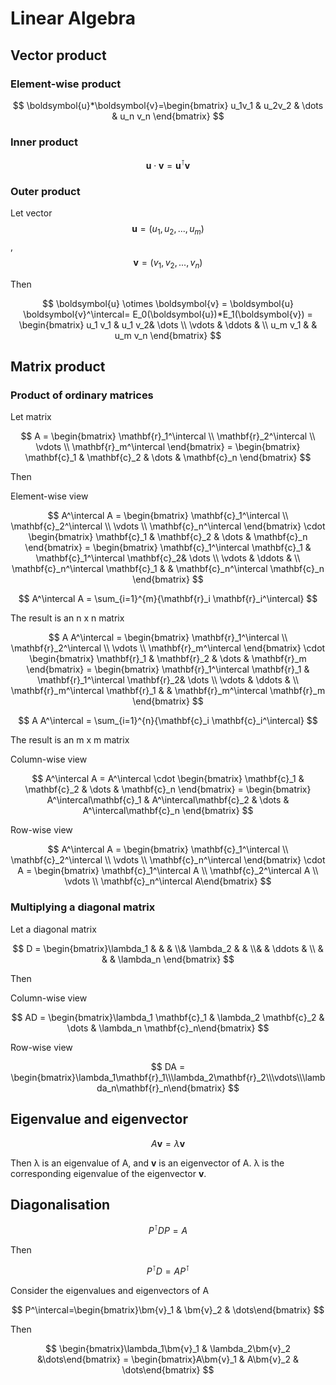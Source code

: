 # Linear Algebra

## Vector product

### Element-wise product

$$
\boldsymbol{u}*\boldsymbol{v}=\begin{bmatrix} u_1v_1 & u_2v_2 & \dots & u_n v_n \end{bmatrix}
$$

### Inner product

$$
\mathbf{u} \cdot \mathbf{v} = \mathbf{u}^\intercal \mathbf{v}
$$

### Outer product

Let vector $$\mathbf{u}=(u_1, u_2, ..., u_m)$$, $$\mathbf{v}=(v_1, v_2, ..., v_n)$$

Then

$$
\boldsymbol{u} \otimes \boldsymbol{v} = \boldsymbol{u} \boldsymbol{v}^\intercal= E_0(\boldsymbol{u})*E_1(\boldsymbol{v}) = \begin{bmatrix}      u_1 v_1 & u_1 v_2& \dots \\     \vdots & \ddots & \\     u_m v_1 &        & u_m v_n      \end{bmatrix}
$$

## Matrix product

### Product of ordinary matrices

Let matrix

$$
A = \begin{bmatrix} \mathbf{r}_1^\intercal \\ \mathbf{r}_2^\intercal \\ \vdots \\ \mathbf{r}_m^\intercal  \end{bmatrix} = \begin{bmatrix} \mathbf{c}_1 & \mathbf{c}_2 & \dots & \mathbf{c}_n \end{bmatrix}
$$

Then

Element-wise view

$$
A^\intercal A = \begin{bmatrix} \mathbf{c}_1^\intercal \\ \mathbf{c}_2^\intercal \\ \vdots \\ \mathbf{c}_n^\intercal \end{bmatrix} \cdot \begin{bmatrix} \mathbf{c}_1 & \mathbf{c}_2 & \dots & \mathbf{c}_n \end{bmatrix} = \begin{bmatrix} \mathbf{c}_1^\intercal \mathbf{c}_1 & \mathbf{c}_1^\intercal \mathbf{c}_2& \dots \\ \vdots & \ddots & \\ \mathbf{c}_n^\intercal \mathbf{c}_1 & & \mathbf{c}_n^\intercal \mathbf{c}_n \end{bmatrix}
$$

$$
A^\intercal A  = \sum_{i=1}^{m}{\mathbf{r}_i \mathbf{r}_i^\intercal}
$$

The result is an n x n matrix

$$
A A^\intercal  = \begin{bmatrix} \mathbf{r}_1^\intercal \\ \mathbf{r}_2^\intercal \\ \vdots \\ \mathbf{r}_m^\intercal \end{bmatrix} \cdot \begin{bmatrix} \mathbf{r}_1 & \mathbf{r}_2 & \dots & \mathbf{r}_m \end{bmatrix} = \begin{bmatrix} \mathbf{r}_1^\intercal \mathbf{r}_1 & \mathbf{r}_1^\intercal \mathbf{r}_2& \dots \\ \vdots & \ddots & \\ \mathbf{r}_m^\intercal \mathbf{r}_1 & & \mathbf{r}_m^\intercal \mathbf{r}_m \end{bmatrix}
$$

$$
A A^\intercal = \sum_{i=1}^{n}{\mathbf{c}_i \mathbf{c}_i^\intercal}
$$

The result is an m x m matrix

Column-wise view

$$
A^\intercal A = A^\intercal \cdot \begin{bmatrix} \mathbf{c}_1 & \mathbf{c}_2 & \dots & \mathbf{c}_n \end{bmatrix} = \begin{bmatrix} A^\intercal\mathbf{c}_1 & A^\intercal\mathbf{c}_2 & \dots & A^\intercal\mathbf{c}_n \end{bmatrix}
$$

Row-wise view

$$
A^\intercal A = \begin{bmatrix} \mathbf{c}_1^\intercal \\ \mathbf{c}_2^\intercal \\ \vdots \\ \mathbf{c}_n^\intercal \end{bmatrix} \cdot A = \begin{bmatrix} \mathbf{c}_1^\intercal A \\ \mathbf{c}_2^\intercal A \\ \vdots \\ \mathbf{c}_n^\intercal A\end{bmatrix}
$$

### Multiplying a diagonal matrix

Let a diagonal matrix

$$
D = \begin{bmatrix}\lambda_1 & & & \\& \lambda_2 & & \\& & \ddots & \\ & & & \lambda_n \end{bmatrix}
$$

Then

Column-wise view

$$
AD = \begin{bmatrix}\lambda_1 \mathbf{c}_1 & \lambda_2 \mathbf{c}_2 & \dots & \lambda_n \mathbf{c}_n\end{bmatrix}
$$

Row-wise view

$$
DA = \begin{bmatrix}\lambda_1\mathbf{r}_1\\\lambda_2\mathbf{r}_2\\\vdots\\\lambda_n\mathbf{r}_n\end{bmatrix}
$$

## Eigenvalue and eigenvector

$$
A\bm{v}=\lambda\bm{v}
$$

Then λ is an eigenvalue of A, and $\bm{v}$ is an eigenvector of A. λ is the corresponding eigenvalue of the eigenvector $\bm{v}$.

## Diagonalisation

$$
P^\intercal D P = A
$$

Then

$$
P^\intercal D = A P^\intercal
$$

Consider the eigenvalues and eigenvectors of A

$$
P^\intercal=\begin{bmatrix}\bm{v}_1 & \bm{v}_2 & \dots\end{bmatrix}
$$

Then

$$
\begin{bmatrix}\lambda_1\bm{v}_1 & \lambda_2\bm{v}_2 &\dots\end{bmatrix} = \begin{bmatrix}A\bm{v}_1 & A\bm{v}_2 & \dots\end{bmatrix}
$$
